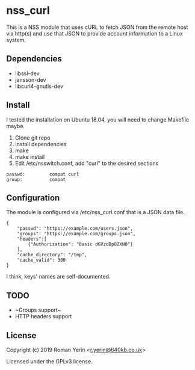 # nss_curl

This is a NSS module that uses cURL to fetch JSON from the remote host via http(s) and use that JSON to provide account information to a Linux system.

## Dependencies

* libssl-dev
* jansson-dev
* libcurl4-gnutls-dev

## Install

I tested the installation on Ubuntu 18.04, you will need to change Makefile maybe.

1. Clone git repo
1. Install dependencies
1. make
1. make install
1. Edit /etc/nsswitch.conf, add "curl" to the desired sections

```
passwd:         compat curl
group:          compat
```

## Configuration

The module is configured via /etc/nss_curl.conf that is a JSON data file.

```
{
	"passwd": "https://example.com/users.json",
	"groups": "https://example.com/groups.json",
	"headers":[
		{"Authorization": "Basic dGVzdDp0ZXN0"}
	],
	"cache_directory": "/tmp",
	"cache_valid": 300
}
```

I think, keys' names are self-documented.

## TODO

* ~Groups support~
* HTTP headers support

## License

Copyright (c) 2019 Roman Yerin &lt;r.yerin@640kb.co.uk&gt;

Licensed under the GPLv3 license.
